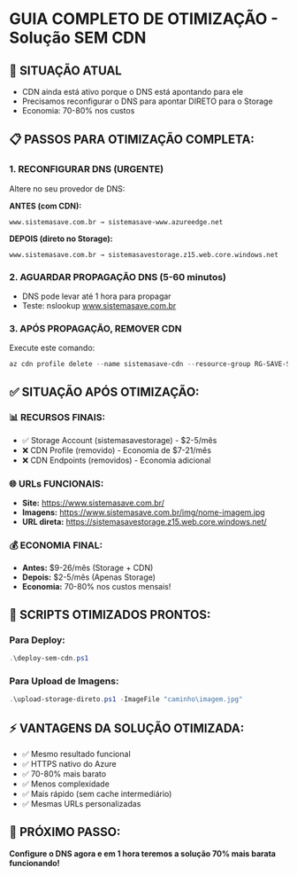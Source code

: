 # GUIA COMPLETO DE OTIMIZAÇÃO - Solução SEM CDN

## 🎯 SITUAÇÃO ATUAL
- CDN ainda está ativo porque o DNS está apontando para ele
- Precisamos reconfigurar o DNS para apontar DIRETO para o Storage
- Economia: 70-80% nos custos

## 📋 PASSOS PARA OTIMIZAÇÃO COMPLETA:

### 1. RECONFIGURAR DNS (URGENTE)
Altere no seu provedor de DNS:

**ANTES (com CDN):**
```
www.sistemasave.com.br → sistemasave-www.azureedge.net
```

**DEPOIS (direto no Storage):**
```
www.sistemasave.com.br → sistemasavestorage.z15.web.core.windows.net
```

### 2. AGUARDAR PROPAGAÇÃO DNS (5-60 minutos)
- DNS pode levar até 1 hora para propagar
- Teste: nslookup www.sistemasave.com.br

### 3. APÓS PROPAGAÇÃO, REMOVER CDN
Execute este comando:
```powershell
az cdn profile delete --name sistemasave-cdn --resource-group RG-SAVE-STORAGE
```

## ✅ SITUAÇÃO APÓS OTIMIZAÇÃO:

### 📊 RECURSOS FINAIS:
- ✅ Storage Account (sistemasavestorage) - $2-5/mês
- ❌ CDN Profile (removido) - Economia de $7-21/mês
- ❌ CDN Endpoints (removidos) - Economia adicional

### 🌐 URLs FUNCIONAIS:
- **Site:** https://www.sistemasave.com.br/
- **Imagens:** https://www.sistemasave.com.br/img/nome-imagem.jpg
- **URL direta:** https://sistemasavestorage.z15.web.core.windows.net/

### 💰 ECONOMIA FINAL:
- **Antes:** $9-26/mês (Storage + CDN)
- **Depois:** $2-5/mês (Apenas Storage)
- **Economia:** 70-80% nos custos mensais!

## 🚀 SCRIPTS OTIMIZADOS PRONTOS:

### Para Deploy:
```powershell
.\deploy-sem-cdn.ps1
```

### Para Upload de Imagens:
```powershell
.\upload-storage-direto.ps1 -ImageFile "caminho\imagem.jpg"
```

## ⚡ VANTAGENS DA SOLUÇÃO OTIMIZADA:
- ✅ Mesmo resultado funcional
- ✅ HTTPS nativo do Azure
- ✅ 70-80% mais barato
- ✅ Menos complexidade
- ✅ Mais rápido (sem cache intermediário)
- ✅ Mesmas URLs personalizadas

## 🎯 PRÓXIMO PASSO:
**Configure o DNS agora e em 1 hora teremos a solução 70% mais barata funcionando!**
